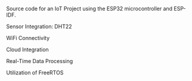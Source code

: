 Source code for an IoT Project using the ESP32 microcontroller and ESP-IDF.

Sensor Integration: DHT22

WiFi Connectivity

Cloud Integration

Real-Time Data Processing

Utilization of FreeRTOS